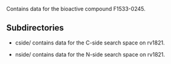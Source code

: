 Contains data for the bioactive compound F1533-0245.

## Subdirectories

- cside/ contains data for the C-side search space on rv1821.

- nside/ contains data for the N-side search space on rv1821.

